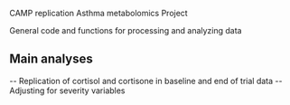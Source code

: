 CAMP replication Asthma metabolomics Project

General code and functions for processing and analyzing data

## Main analyses

-- Replication of cortisol and cortisone in baseline and end of trial data
-- Adjusting for severity variables
